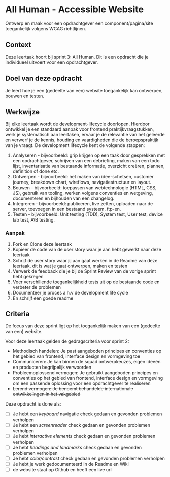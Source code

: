# All Human - Accessible Website

Ontwerp en maak voor een opdrachtgever een component/pagina/site toegankelijk volgens WCAG richtlijnen.
 
## Context

Deze leertaak hoort bij sprint 3: All Human. Dit is een opdracht die je individueel uitvoert voor een opdrachtgever.

## Doel van deze opdracht

Je leert hoe je een (gedeelte van een) website toegankelijk kan ontwerpen, bouwen en testen.

## Werkwijze

Bij elke leertaak wordt de development-lifecycle doorlopen. Hierdoor ontwikkel je een standaard aanpak voor frontend praktijkvraagstukken, werk je systematisch aan leertaken, ervaar je de relevantie van het geleerde en verwerf je de kennis, houding en vaardigheden die de beroepspraktijk van je vraagt.
De development lifecycle kent de volgende stappen:

1. Analyseren - bijvoorbeeld: grip krijgen op een taak door gesprekken met een opdrachtgever, schrijven van een debriefing, maken van een todo lijst, inventarisatie van bestaande informatie, overzicht creëren, plannen, definition of done etc.
2. Ontwerpen - bijvoorbeeld: het maken van idee-schetsen, customer journey, breakdown chart, wireflows, navigatiestructuur en layout.
3. Bouwen - bijvoorbeeld: toepassen van webtechnologie (HTML, CSS, JS), gebruik van tooling, werken volgens conventies en wetgeving, documenteren en bijhouden van een changelog.
4. Integreren - bijvoorbeeld: publiceren, live zetten, uploaden naar de server, toevoegen in een bestaand systeem, ftp-en.
5. Testen - bijvoorbeeld: Unit testing (TDD), System test, User test, device lab test, A\B testing.

### Aanpak

1. Fork en Clone deze leertaak
2. Kopieer de code van de user story waar je aan hebt gewerkt naar deze leertaak
3. Schrijf de user story waar jij aan gaat werken in de Readme van deze leertaak, dit is wat je gaat ontwerpen, maken en testen
4. Verwerk de feedback die je bij de Sprint Review van de vorige sprint hebt gekregen
5. Voer verschillende toegankelijkheid tests uit op de bestaande code en verbeter de problemen
6. Documenteer je proces a.h.v de development life cycle
7. En schrijf een goede readme

## Criteria

De focus van deze sprint ligt op het toegankelijk maken van een (gedeelte van een) website.

Voor deze leertaak gelden de gedragscriteria voor sprint 2: 
* Methodisch handelen: Je past aangeboden principes en conventies op het gebied van frontend, interface design en vormgeving toe
* Communiceren: Je kan binnen de squad ontwerpkeuzes, eigen ideeën en producten begrijpelijk verwoorden
* Probleemoplossend vermogen: Je gebruikt aangeboden principes en conventies op het gebied van frontend, interface design en vormgeving om een passende oplossing voor een opdrachtgever te realiseren
* ~~Lerend vermogen: Je benoemt behandelde internationale ontwikkelingen in het vakgebied~~

Deze opdracht is done als:
- [ ] Je hebt een _keyboard_ navigatie check gedaan en gevonden problemen verholpen
- [ ] Je hebt een _screenreader_ check gedaan en gevonden problemen verholpen
- [ ] Je hebt _interactive elements_ check gedaan en gevonden problemen verholpen
- [ ] Je hebt _headings and landmarks_ check gedaan en gevonden problemen verholpen
- [ ] Je hebt _color/contrast_ check gedaan en gevonden problemen verholpen
- [ ] Je hebt je werk gedocumenteerd in de Readme en Wiki 
- [ ] de website staat op Github en heeft een live url
